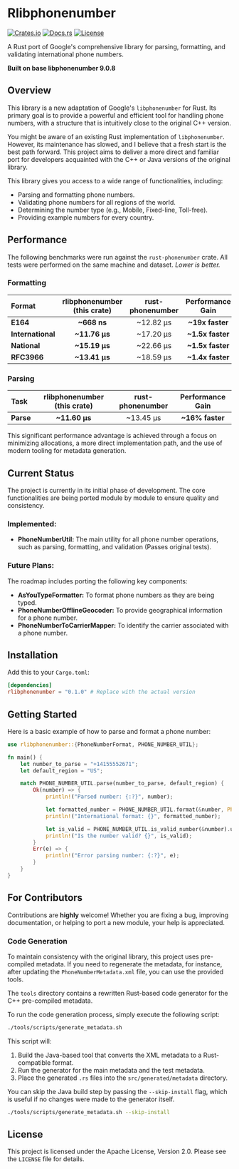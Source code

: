 # Rlibphonenumber

[![Crates.io](https://img.shields.io/crates/v/rlibphonenumber.svg)](https://crates.io/crates/rlibphonenumber)
[![Docs.rs](https://docs.rs/phonenumber/badge.svg)](https://docs.rs/rlibphonenumber)
[![License](https://img.shields.io/badge/license-Apache--2.0-blue.svg)](https://opensource.org/licenses/Apache-2.0)

A Rust port of Google's comprehensive library for parsing, formatting, and validating international phone numbers.

**Built on base libphonenumber 9.0.8**

## Overview

This library is a new adaptation of Google's `libphonenumber` for Rust. Its primary goal is to provide a powerful and efficient tool for handling phone numbers, with a structure that is intuitively close to the original C++ version.

You might be aware of an existing Rust implementation of `libphonenumber`. However, its maintenance has slowed, and I believe that a fresh start is the best path forward. This project aims to deliver a more direct and familiar port for developers acquainted with the C++ or Java versions of the original library.

This library gives you access to a wide range of functionalities, including:
*   Parsing and formatting phone numbers.
*   Validating phone numbers for all regions of the world.
*   Determining the number type (e.g., Mobile, Fixed-line, Toll-free).
*   Providing example numbers for every country.

## Performance

The following benchmarks were run against the `rust-phonenumber` crate. All tests were performed on the same machine and dataset. *Lower is better.*

### Formatting

| Format | rlibphonenumber (this crate) | rust-phonenumber | Performance Gain |
|:---|:---:|:---:|:---:|
| **E164** | **~668 ns** | ~12.82 µs | **~19x faster** |
| **International** | **~11.76 µs** | ~17.20 µs | **~1.5x faster** |
| **National** | **~15.19 µs** | ~22.66 µs | **~1.5x faster** |
| **RFC3966** | **~13.41 µs** | ~18.59 µs | **~1.4x faster** |

### Parsing

| Task | rlibphonenumber (this crate) | rust-phonenumber | Performance Gain |
|:--- |:---:|:---:|:---:|
| **Parse** | **~11.60 µs** | ~13.45 µs | **~16% faster** |

This significant performance advantage is achieved through a focus on minimizing allocations, a more direct implementation path, and the use of modern tooling for metadata generation.

## Current Status

The project is currently in its initial phase of development. The core functionalities are being ported module by module to ensure quality and consistency.

### Implemented:
*   **PhoneNumberUtil:** The main utility for all phone number operations, such as parsing, formatting, and validation (Passes original tests).

### Future Plans:
The roadmap includes porting the following key components:

*   **AsYouTypeFormatter:** To format phone numbers as they are being typed.
*   **PhoneNumberOfflineGeocoder:** To provide geographical information for a phone number.
*   **PhoneNumberToCarrierMapper:** To identify the carrier associated with a phone number.

## Installation

Add this to your `Cargo.toml`:

```toml
[dependencies]
rlibphonenumber = "0.1.0" # Replace with the actual version
```

## Getting Started

Here is a basic example of how to parse and format a phone number:

```rust
use rlibphonenumber::{PhoneNumberFormat, PHONE_NUMBER_UTIL};

fn main() {
    let number_to_parse = "+14155552671";
    let default_region = "US";

    match PHONE_NUMBER_UTIL.parse(number_to_parse, default_region) {
        Ok(number) => {
            println!("Parsed number: {:?}", number);

            let formatted_number = PHONE_NUMBER_UTIL.format(&number, PhoneNumberFormat::International).unwrap();
            println!("International format: {}", formatted_number);

            let is_valid = PHONE_NUMBER_UTIL.is_valid_number(&number).unwrap();
            println!("Is the number valid? {}", is_valid);
        }
        Err(e) => {
            println!("Error parsing number: {:?}", e);
        }
    }
}
```

## For Contributors

Contributions are **highly** welcome! Whether you are fixing a bug, improving documentation, or helping to port a new module, your help is appreciated.

### Code Generation

To maintain consistency with the original library, this project uses pre-compiled metadata. If you need to regenerate the metadata, for instance, after updating the `PhoneNumberMetadata.xml` file, you can use the provided tools.

The `tools` directory contains a rewritten Rust-based code generator for the C++ pre-compiled metadata.

To run the code generation process, simply execute the following script:

```sh
./tools/scripts/generate_metadata.sh
```

This script will:
1.  Build the Java-based tool that converts the XML metadata to a Rust-compatible format.
2.  Run the generator for the main metadata and the test metadata.
3.  Place the generated `.rs` files into the `src/generated/metadata` directory.

You can skip the Java build step by passing the `--skip-install` flag, which is useful if no changes were made to the generator itself.

```sh
./tools/scripts/generate_metadata.sh --skip-install
```

## License

This project is licensed under the Apache License, Version 2.0. Please see the `LICENSE` file for details.
